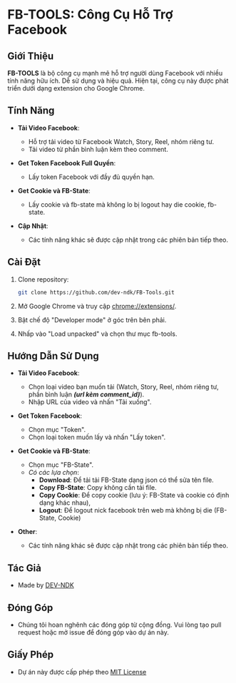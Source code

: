 # FB-TOOLS: Công Cụ Hỗ Trợ Facebook

## Giới Thiệu

**FB-TOOLS** là bộ công cụ mạnh mẽ hỗ trợ người dùng Facebook với nhiều tính năng hữu ích. Dễ sử dụng và hiệu quả. Hiện tại, công cụ này được phát triển dưới dạng extension cho Google Chrome.

## Tính Năng

-   **Tải Video Facebook**:
    -   Hỗ trợ tải video từ Facebook Watch, Story, Reel, nhóm riêng tư.
    -   Tải video từ phần bình luận kèm theo comment.
-   **Get Token Facebook Full Quyền**:

    -   Lấy token Facebook với đầy đủ quyền hạn.

-   **Get Cookie và FB-State**:

    -   Lấy cookie và fb-state mà không lo bị logout hay die cookie, fb-state.

-   **Cập Nhật**:
    -   Các tính năng khác sẽ được cập nhật trong các phiên bản tiếp theo.

## Cài Đặt

1. Clone repository:

    ```bash
    git clone https://github.com/dev-ndk/FB-Tools.git
    ```

2. Mở Google Chrome và truy cập [chrome://extensions/](chrome://extensions/).
3. Bật chế độ "Developer mode" ở góc trên bên phải.
4. Nhấp vào "Load unpacked" và chọn thư mục fb-tools.

## Hướng Dẫn Sử Dụng

-   **Tải Video Facebook**:

    -   Chọn loại video bạn muốn tải (Watch, Story, Reel, nhóm riêng tư, phần bình luận **_(url kèm comment_id)_**).
    -   Nhập URL của video và nhấn "Tải xuống".

-   **Get Token Facebook**:

    -   Chọn mục "Token".
    -   Chọn loại token muốn lấy và nhấn "Lấy token".

-   **Get Cookie và FB-State**:

    -   Chọn mục "FB-State".
    -   _Có các lựa chọn_:
        -   **Download**: Để tải tải FB-State dạng json có thể sửa tên file.
        -   **Copy FB-State**: Copy không cần tải file.
        -   **Copy Cookie**: Để copy cookie (lưu ý: FB-State và cookie có định dạng khác nhau),
        -   **Logout**: Để logout nick facebook trên web mà không bị die (FB-State, Cookie)

-   **Other**:
    -   Các tính năng khác sẽ được cập nhật trong các phiên bản tiếp theo.

## Tác Giả

-   Made by [DEV-NDK](https://www.facebook.com/ndk.fullstack.dev)

## Đóng Góp

-   Chúng tôi hoan nghênh các đóng góp từ cộng đồng. Vui lòng tạo pull request hoặc mở issue để đóng góp vào dự án này.

## Giấy Phép

-   Dự án này được cấp phép theo [MIT License]()
